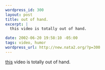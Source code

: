 ```yaml
--- 
wordpress_id: 300
layout: post
title: out of hand.
excerpt: |
  this video is totally out of hand.

date: 2002-06-20 19:58:10 -05:00
tags: video, humor
wordpress_url: http://new.nata2.org/?p=300
---
```

<a href="http://nata2.info/humor/chin2.mpeg">this</a> video is totally out of hand.
